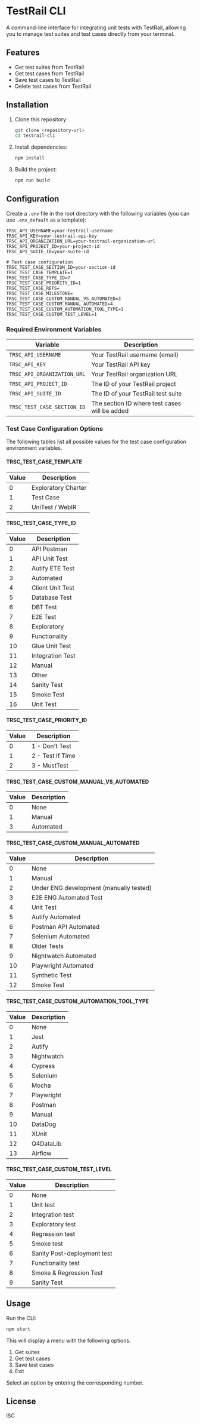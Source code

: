 # TestRail CLI

A command-line interface for integrating unit tests with TestRail, allowing you to manage test suites and test cases directly from your terminal.

## Features

- Get test suites from TestRail
- Get test cases from TestRail
- Save test cases to TestRail
- Delete test cases from TestRail

## Installation

1. Clone this repository:
   ```bash
   git clone <repository-url>
   cd testrail-cli
   ```

2. Install dependencies:
   ```bash
   npm install
   ```

3. Build the project:
   ```bash
   npm run build
   ```

## Configuration

Create a `.env` file in the root directory with the following variables (you can use `.env_default` as a template):

```
TRSC_API_USERNAME=your-testrail-username
TRSC_API_KEY=your-testrail-api-key
TRSC_API_ORGANIZATION_URL=your-testrail-organization-url
TRSC_API_PROJECT_ID=your-project-id
TRSC_API_SUITE_ID=your-suite-id

# Test case configuration
TRSC_TEST_CASE_SECTION_ID=your-section-id
TRSC_TEST_CASE_TEMPLATE=1
TRSC_TEST_CASE_TYPE_ID=7
TRSC_TEST_CASE_PRIORITY_ID=1
TRSC_TEST_CASE_REFS=
TRSC_TEST_CASE_MILESTONE=
TRSC_TEST_CASE_CUSTOM_MANUAL_VS_AUTOMATED=3
TRSC_TEST_CASE_CUSTOM_MANUAL_AUTOMATED=4
TRSC_TEST_CASE_CUSTOM_AUTOMATION_TOOL_TYPE=1
TRSC_TEST_CASE_CUSTOM_TEST_LEVEL=1
```

### Required Environment Variables

| Variable | Description |
|----------|-------------|
| `TRSC_API_USERNAME` | Your TestRail username (email) |
| `TRSC_API_KEY` | Your TestRail API key |
| `TRSC_API_ORGANIZATION_URL` | Your TestRail organization URL |
| `TRSC_API_PROJECT_ID` | The ID of your TestRail project |
| `TRSC_API_SUITE_ID` | The ID of your TestRail test suite |
| `TRSC_TEST_CASE_SECTION_ID` | The section ID where test cases will be added |

### Test Case Configuration Options

The following tables list all possible values for the test case configuration environment variables.

#### TRSC_TEST_CASE_TEMPLATE

| Value | Description |
|-------|-------------|
| 0 | Exploratory Charter |
| 1 | Test Case |
| 2 | UniTest / WebIR |

#### TRSC_TEST_CASE_TYPE_ID

| Value | Description |
|-------|-------------|
| 0 | API Postman |
| 1 | API Unit Test |
| 2 | Autify ETE Test |
| 3 | Automated |
| 4 | Client Unit Test |
| 5 | Database Test |
| 6 | DBT Test |
| 7 | E2E Test |
| 8 | Exploratory |
| 9 | Functionality |
| 10 | Glue Unit Test |
| 11 | Integration Test |
| 12 | Manual |
| 13 | Other |
| 14 | Sanity Test |
| 15 | Smoke Test |
| 16 | Unit Test |

#### TRSC_TEST_CASE_PRIORITY_ID

| Value | Description |
|-------|-------------|
| 0 | 1 - Don't Test |
| 1 | 2 - Test If Time |
| 2 | 3 - MustTest |

#### TRSC_TEST_CASE_CUSTOM_MANUAL_VS_AUTOMATED

| Value | Description |
|-------|-------------|
| 0 | None |
| 1 | Manual |
| 3 | Automated |

#### TRSC_TEST_CASE_CUSTOM_MANUAL_AUTOMATED

| Value | Description |
|-------|-------------|
| 0 | None |
| 1 | Manual |
| 2 | Under ENG development (manually tested) |
| 3 | E2E ENG Automated Test |
| 4 | Unit Test |
| 5 | Autify Automated |
| 6 | Postman API Automated |
| 7 | Selenium Automated |
| 8 | Older Tests |
| 9 | Nightwatch Automated |
| 10 | Playwright Automated |
| 11 | Synthetic Test |
| 12 | Smoke Test |

#### TRSC_TEST_CASE_CUSTOM_AUTOMATION_TOOL_TYPE

| Value | Description |
|-------|-------------|
| 0 | None |
| 1 | Jest |
| 2 | Autify |
| 3 | Nightwatch |
| 4 | Cypress |
| 5 | Selenium |
| 6 | Mocha |
| 7 | Playwright |
| 8 | Postman |
| 9 | Manual |
| 10 | DataDog |
| 11 | XUnit |
| 12 | Q4DataLib |
| 13 | Airflow |

#### TRSC_TEST_CASE_CUSTOM_TEST_LEVEL

| Value | Description |
|-------|-------------|
| 0 | None |
| 1 | Unit test |
| 2 | Integration test |
| 3 | Exploratory test |
| 4 | Regression test |
| 5 | Smoke test |
| 6 | Sanity Post-deployment test |
| 7 | Functionality test |
| 8 | Smoke &amp; Regression Test |
| 9 | Sanity Test |

## Usage

Run the CLI:

```bash
npm start
```

This will display a menu with the following options:

1. Get suites
2. Get test cases
3. Save test cases
9. Exit

Select an option by entering the corresponding number.

## License

ISC
